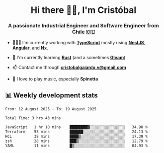 <h1 align="center">Hi there ✌🏻, I'm Cristóbal</h1>
<h3 align="center">A passionate Industrial Engineer and Software Engineer from Chile 🇨🇱</h3>

- 🧑🏻‍💻 I’m currently working with **[TypeScript](https://www.typescriptlang.org)** mostly using **[NestJS](https://nestjs.com)**, **[Angular](https://angular.io)**, and **[Nx](https://nx.dev)**.

- 🌱 I'm currently learning **[Rust](https://www.rust-lang.org)** (and a sometimes **[Gleam](https://gleam.run/)**)

- 📫 Contact me through **cristobalgajardo.v@gmail.com**

- 🎸 I love to play music, especially **Spinetta**

## 📊 Weekly development stats

<!--START_SECTION:waka-->

```txt
From: 12 August 2025 - To: 19 August 2025

Total Time: 3 hrs 43 mins

JavaScript   1 hr 18 mins    ████████▓░░░░░░░░░░░░░░░░   34.98 %
Terraform    53 mins         ██████░░░░░░░░░░░░░░░░░░░   24.13 %
HCL          38 mins         ████▒░░░░░░░░░░░░░░░░░░░░   17.39 %
zsh          28 mins         ███▒░░░░░░░░░░░░░░░░░░░░░   12.79 %
YAML         11 mins         █▒░░░░░░░░░░░░░░░░░░░░░░░   04.93 %
```

<!--END_SECTION:waka-->
